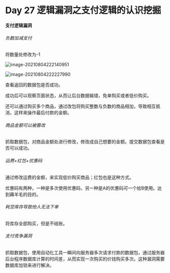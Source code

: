 # Day 27 逻辑漏洞之支付逻辑的认识挖掘

**支付逻辑漏洞**

###### 负数加减支付

将数量处修改为-1

![image-20210804222140951](C:\Users\10637\AppData\Roaming\Typora\typora-user-images\image-20210804222140951.png)

![image-20210804222227990](C:\Users\10637\AppData\Roaming\Typora\typora-user-images\image-20210804222227990.png)

查看返回的数据包是否成功。

成功后可以观察页面状态，从而让后台数据输错，免单购买或者低价购买。

还可以通过购买多个商品，通过改包将购买整数与负数的商品相加，导致相互抵消，这样来操作最后付款的金额。

###### 商品金额可以被篡改

抓取数据包，对商品金额处进行修改，修改成自己想要的金额。提交数据包查看是否可以成功。

###### 运费+红包+优惠码

通过修改运费的金额，来实现低价购买商品；红包也是这种方式。

优惠码有两种，一种是多次使用优惠码，另一种是A的优惠码可一个给B使用。达到薅羊毛的目的。

###### 耗空库存导致他人无法下单

将库存全部购买，但是不结账。

###### 支付竞争漏洞

抓取数据包，使用自动化工具一瞬间向服务器多次请求付款的数据包，通过服务器后台程序数据库计算的时间差，从而实现一次购买的价钱购买多次。这种漏洞需要数据库加锁来进行解决。

